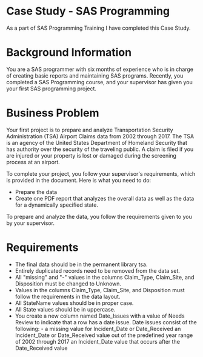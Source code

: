 # Case Study - SAS Programming
As a part of SAS Programming Training I have completed this Case Study.
# Background Information
You are a SAS programmer with six months of experience who is in charge of creating basic reports and maintaining SAS programs. Recently, you completed a SAS Programming course, and your supervisor has given you your first SAS programming project.

# Business Problem
Your first project is to prepare and analyze Transportation Security Administration (TSA) Airport Claims data from 2002 through 2017. The TSA is an agency of the United States Department of Homeland Security that has authority over the security of the traveling public. A claim is filed if you are injured or your property is lost or damaged during the screening process at an airport.

To complete your project, you follow your supervisor's requirements, which is provided in the document. Here is what you need to do:
- Prepare the data
- Create one PDF  report that analyzes the overall data as well as the data for a dynamically specified state.

To prepare and analyze the data, you follow the requirements given to you by your supervisor.

# Requirements
- The final data should be in the permanent library tsa.
- Entirely duplicated records need to be removed from the data set.
- All "missing" and "-" values in the columns Claim_Type, Claim_Site, and Disposition must be changed to Unknown.
- Values in the columns Claim_Type, Claim_Site, and Disposition must follow the requirements in the data layout.
- All StateName values should be in proper case.
- All State values should be in uppercase.
- You create a new column named Date_Issues with a value of Needs Review to indicate that a row has a date issue. Date issues consist of the following:
           - a missing value for Incident_Date or Date_Received 
       an Incident_Date or Date_Received value out of the predefined year range of 2002 through 2017
       an Incident_Date value that occurs after the Date_Received value
